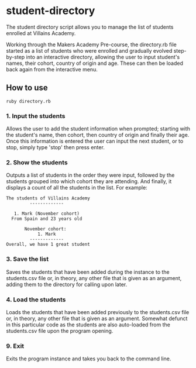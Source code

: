 # student-directory #

The student directory script allows you to manage the list of students enrolled at Villains Academy.

Working through the Makers Academy Pre-course, the directory.rb file started as a list of students who were enrolled and gradually evolved step-by-step into an interactive directory, allowing the user to input student's names, their cohort, country of origin and age. These can then be loaded back again from the interactive menu. 

## How to use ##

```shell
ruby directory.rb
```

### 1. Input the students ###
Allows the user to add the student information when prompted; starting with the student's name, then cohort, then country of origin and finally their age. Once this information is entered the user can input the next student, or to stop, simply type 'stop' then press enter.

### 2. Show the students ###
Outputs a list of students  in the order they were input, followed by the students grouped into which cohort they are attending. And finally, it displays a count of all the students in the list. For example:

    The students of Villains Academy
             -------------

       1. Mark (November cohort)
      From Spain and 23 years old

           November cohort:
                1. Mark
             -------------
    Overall, we have 1 great student
    
### 3. Save the list ###
Saves the students that have been added during the instance to the students.csv file or, in theory, any other file that is given as an argument, adding them to the directory for calling upon later.

### 4. Load the students ###
Loads the students that have been added previously to the students.csv file or, in theory, any other file that is given as an argument. Somewhat defunct in this particular code as the students are also auto-loaded from the students.csv file upon the program opening.

### 9. Exit ###
Exits the program instance and takes you back to the command line.

